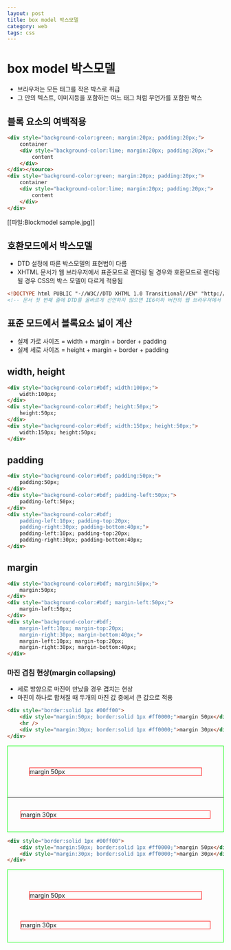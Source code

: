 ```yaml
---
layout: post
title: box model 박스모델
category: web
tags: css
---
```


# box model 박스모델
* 브라우저는 모든 태그를 작은 박스로 취급
* 그 안의 텍스트, 이미지등을 포함하는 여느 태그 처럼 무언가를 포함한 박스


## 블록 요소의 여백적용
```html
<div style="background-color:green; margin:20px; padding:20px;">
	container
	<div style="background-color:lime; margin:20px; padding:20px;">
		content
	</div>
</div></source>
<div style="background-color:green; margin:20px; padding:20px;">
	container
	<div style="background-color:lime; margin:20px; padding:20px;">
		content
	</div>
</div>
```
[[파일:Blockmodel sample.jpg]]

## 호환모드에서 박스모델
* DTD 설정에 따른 박스모델의 표현법이 다름
* XHTML 문서가 웹 브라우저에서 표준모드로 렌더링 될 경우와 호환모드로 렌더링 될 경우 CSS의 박스 모델이 다르게 적용됨

```html
<!DOCTYPE html PUBLIC "-//W3C//DTD XHTML 1.0 Transitional//EN" "http://www.w3.org/TR/xhtml/DTD/xhtml1-transitional.dtd">
<!-- 문서 첫 번째 줄에 DTD를 올바르게 선언하지 않으면 IE6이하 버전의 웹 브라우저에서 호환 모드로 렌더링함 -->
```

## 표준 모드에서 블록요소 넓이 계산
* 실제 가로 사이즈 = width + margin + border + padding
* 실제 세로 사이즈 = height + margin + border + padding

## width, height
```html
<div style="background-color:#bdf; width:100px;">
	width:100px;
</div>
<div style="background-color:#bdf; height:50px;">
	height:50px;
</div>
<div style="background-color:#bdf; width:150px; height:50px;">
	width:150px; height:50px;
</div>
```

## padding
```html
<div style="background-color:#bdf; padding:50px;">
	padding:50px;
</div>
<div style="background-color:#bdf; padding-left:50px;">
	padding-left:50px;
</div>
<div style="background-color:#bdf; 
	padding-left:10px; padding-top:20px; 
	padding-right:30px; padding-bottom:40px;">
	padding-left:10px; padding-top:20px;
	padding-right:30px; padding-bottom:40px;
</div>
```

## margin
```html
<div style="background-color:#bdf; margin:50px;">
	margin:50px;
</div>
<div style="background-color:#bdf; margin-left:50px;">
	margin-left:50px;
</div>
<div style="background-color:#bdf; 
	margin-left:10px; margin-top:20px; 
	margin-right:30px; margin-bottom:40px;">
	margin-left:10px; margin-top:20px;
	margin-right:30px; margin-bottom:40px;
</div>
```

### 마진 겹침 현상(margin collapsing)
* 세로 방향으로 마진이 만났을 경우 겹치는 현상
* 마진이 하나로 합쳐질 때 두개의 마진 값 중에서 큰 값으로 적용

```html
<div style="border:solid 1px #00ff00">
	<div style="margin:50px; border:solid 1px #ff0000;">margin 50px</div>
	<hr />
	<div style="margin:30px; border:solid 1px #ff0000;">margin 30px</div>
</div>
```
<div style="border:solid 1px #00ff00">
	<div style="margin:50px; border:solid 1px #ff0000;">margin 50px</div>
	<hr />
	<div style="margin:30px; border:solid 1px #ff0000;">margin 30px</div>
</div>

```html
<div style="border:solid 1px #00ff00">
	<div style="margin:50px; border:solid 1px #ff0000;">margin 50px</div>
	<div style="margin:30px; border:solid 1px #ff0000;">margin 30px</div>
</div>
```
<div style="border:solid 1px #00ff00">
	<div style="margin:50px; border:solid 1px #ff0000;">margin 50px</div>
	<div style="margin:30px; border:solid 1px #ff0000;">margin 30px</div>
</div>